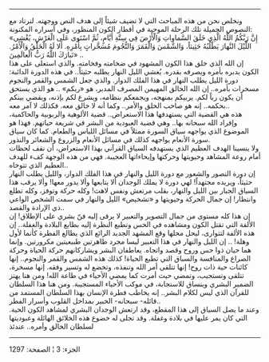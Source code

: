------------------------------------------------------------------------

ونخلص نحن من هذه المباحث التي لا تضيف شيئاً إلى هدف النص ووجهته. لنرتاد
مع النصوص الجميلة تلك الرحلة الموحية في أقطار الكون المنظور، وفي أسراره
المكنونة:  
«إِنَّ رَبَّكُمُ اللَّهُ الَّذِي خَلَقَ السَّماواتِ وَالْأَرْضَ فِي سِتَّةِ أَيَّامٍ، ثُمَّ اسْتَوى عَلَى الْعَرْشِ،
يُغْشِي اللَّيْلَ النَّهارَ يَطْلُبُهُ حَثِيثاً، وَالشَّمْسَ وَالْقَمَرَ وَالنُّجُومَ مُسَخَّراتٍ بِأَمْرِهِ. أَلا
لَهُ الْخَلْقُ وَالْأَمْرُ. تَبارَكَ اللَّهُ رَبُّ الْعالَمِينَ» ..  
إن الله الذي خلق هذا الكون المشهود في ضخامته وفخامته. والذي استعلى على
هذا الكون يدبره بأمره ويصرفه بقدره. يُغشي الليل النهار يطلبه حثيثاً.. في
هذه الدورة الدائبة: دورة الليل يطلب النهار في هذا الفلك الدوار. والذي
جعل الشمس والقمر والنجوم مسخرات بأمره.. إن الله الخالق المهيمن المصرف
المدبر، هو «ربكم» .. هو الذي يستحق أن يكون رباً لكم. يربيكم بمنهجه،
ويجمعكم بنظامه، ويشرع لكم بإذنه، ويقضي بينكم بحكمه.. إنه هو صاحب الخلق
والأمر.. وكما أنه لا خالق معه. فكذلك لا آمر معه..  
هذه هي القضية التي يستهدفها هذا الاستعراض.. قضية الألوهية والربوبية
والحاكمية، وإفراد الله سبحانه بها.. وهي قضية العبودية من البشر في شريعة
حياتهم. فهذا هو الموضوع الذي يواجهه سياق السورة ممثلاً في مسائل اللباس
والطعام. كما كان سياق سورة الأنعام يواجهه كذلك في مسائل الأنعام والزروع
والشعائر والنذور.  
ولا ينسينا الهدف العظيم الذي يستهدفه السياق القرآني بهذا الاستعراض، أن
نقف لحظات أمام روعة المشاهد وحيويتها وحركتها وإيحاءاتها العجيبة. فهي من
هذه الوجهة كفء للهدف العظيم الذي تتوخاه..  
إن دورة التصور والشعور مع دورة الليل والنهار في هذا الفلك الدوار، والليل
يطلب النهار حثيثاً، ويريده مجتهداً! لهي دورة لا يملك الوجدان ألا يتابعها
وألا يدور معها! وألا يرقب هذا السياق الجبار بين الليل والنهار، بقلب
مرتعش ونفس لاهث! وكله حركة وتوفز، وكله تطلع وانتظار! إن جمال الحركة
وحيويتها و «تشخيص» الليل والنهار في سمت الشخص الواعي ذي الإرادة
والقصد..  
إن هذا كله مستوى من جمال التصوير والتعبير لا يرقى إليه فنّ بشري على
الإطلاق! إن الألفة التي تقتل الكون ومشاهده في الحس وتطبع النظرة إليه
بطابع البلادة والغفلة.. إن هذه الألفة لتتوارى، ليحل محلها وقع المشهد
الجديد الرائع الذي يطالع الفطرة كأنما لأول وهلة! .. إن الليل والنهار في
هذا التعبير ليسا مجرد ظاهرتين طبيعيتين مكرورتين. وإنما هما حيان ذوا حس
وروح وقصد واتجاه. يعاطفان البشر ويشاركانهم حركة الحياة وحركة الصراع
والمنافسة والسباق التي تطبع الحياة! كذلك هذه الشمس والقمر والنجوم.. إنها
كائنات حية ذات روح! إنها تتلقى أمر الله وتنفذه، وتخضع له وتسير وفقه.
إنها مسخرة، تتلقى وتستجيب، وتمضي حيث أمرت كما يمضي الأحياء في طاعة الله!
ومن هنا يهتز الضمير البشري وينساق للاستجابة، في موكب الأحياء المستجيبة.
ومن هنا هذا السلطان للقرآن الذي ليس لكلام البشر.. إنه يخاطب فطرة الإنسان
بهذا السلطان المستمد من قائله- سبحانه- الخبير بمداخل القلوب وأسرار
الفطر..  
وعند ما يصل السياق إلى هذا المقطع، وقد ارتعش الوجدان البشري لمشاهد الكون
الحية. التي كان يمر عليها في بلادة وغفلة. وقد تجلى له خضوع هذه الخلائق
الهائلة وعبوديتها لسلطان الخالق وأمره.. عندئذ

------------------------------------------------------------------------

الجزء: 3 ¦ الصفحة: 1297
